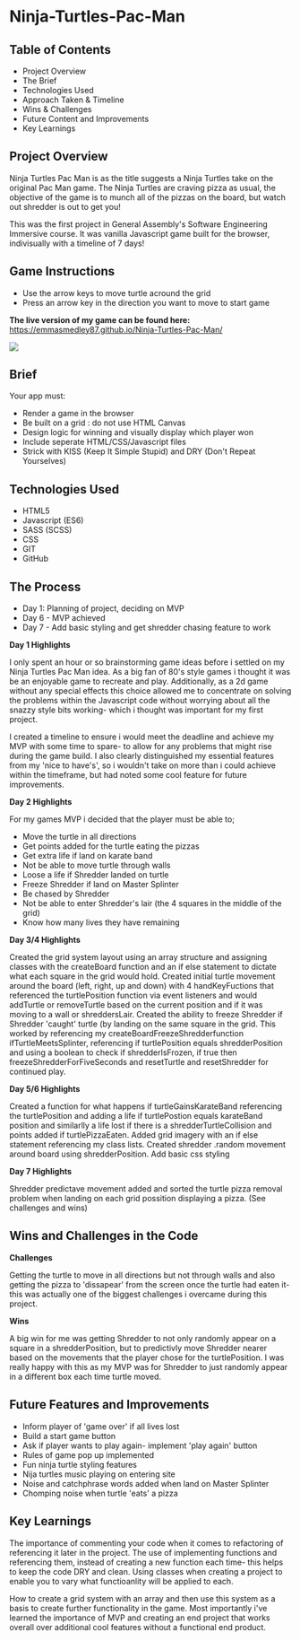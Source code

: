 # Ninja-Turtles-Pac-Man

## Table of Contents

- Project Overview
- The Brief
- Technologies Used
- Approach Taken & Timeline
- Wins & Challenges
- Future Content and Improvements
- Key Learnings


## Project Overview

Ninja Turtles Pac Man is as the title suggests a Ninja Turtles take on the original Pac Man game. The Ninja Turtles are craving pizza as usual, the objective of the game is to munch all of the pizzas on the board, but watch out shredder is out to get you!

This was the first project in General Assembly's Software Engineering Immersive course. It was vanilla Javascript game built for the browser, indivisually with a timeline of 7 days!


## Game Instructions

- Use the arrow keys to move turtle acround the grid
- Press an arrow key in the direction you want to move to start game

**The live version of my game can be found here:** https://emmasmedley87.github.io/Ninja-Turtles-Pac-Man/

![](images/filename%20NinjaTurtlesGame.png)


## Brief

Your app must:
- Render a game in the browser
- Be built on a grid : do not use HTML Canvas
- Design logic for winning and visually display which player won
- Include seperate HTML/CSS/Javascript files
- Strick with KISS (Keep It Simple Stupid) and DRY (Don't Repeat Yourselves)


## Technologies Used

- HTML5
- Javascript (ES6)
- SASS (SCSS)
- CSS
- GIT
- GitHub


## The Process

- Day 1: Planning of project, deciding on MVP
- Day 6 - MVP achieved
- Day 7 - Add basic styling and get shredder chasing feature to work

**Day 1 Highlights**

I only spent an hour or so brainstorming game ideas before i settled on my Ninja Turtles Pac Man idea. As a big fan of 80's style games i thought it was be an enjoyable game to recreate and play. Additionally, as a 2d game without any special effects this choice allowed me to concentrate on solving the problems within the Javascript code without worrying about all the snazzy style bits working- which i thought was important for my first project.

I created a timeline to ensure i would meet the deadline and achieve my MVP with some time to spare- to allow for any problems that might rise during the game build. I also clearly distinguished my essential features from my 'nice to have's', so i wouldn't take on more than i could achieve within the timeframe, but had noted some cool feature for future improvements.

**Day 2 Highlights**

For my games MVP i decided that the player must be able to;

- Move the turtle in all directions 
- Get points added for the turtle eating the pizzas
- Get extra life if land on karate band
- Not be able to move turtle through walls
- Loose a life if Shredder landed on turtle
- Freeze Shredder if land on Master Splinter
- Be chased by Shredder
- Not be able to enter Shredder's lair (the 4 squares in the middle of the grid)
- Know how many lives they have remaining

**Day 3/4 Highlights**

Created the grid system layout using an array structure and assigning classes with the createBoard function and an if else statement to dictate what each square in the grid would hold. Created initial turtle movement around the board (left, right, up and down) with 4 handKeyFuctions that referenced the turtlePosition function via event listeners and would addTurtle or removeTurtle based on the current position and if it was moving to a wall or shreddersLair. Created the ability to freeze Shredder if Shredder 'caught' turtle (by landing on the same square in the grid. This worked by referencing my createBoardFreezeShredderfunction ifTurtleMeetsSplinter, referencing if turtlePosition equals shredderPosition and using a boolean to check if shredderIsFrozen, if true then freezeShredderForFiveSeconds and resetTurtle and resetShredder for continued play. 

**Day 5/6 Highlights**

Created a function for what happens if turtleGainsKarateBand referencing the turtlePosition and adding a life if turtlePostion equals karateBand position and similarlly a life lost if there is a shredderTurtleCollision and points added if turtlePizzaEaten. Added grid imagery with an if else statement referencing my class lists. Created shredder .random movement around board using shredderPosition. Add basic css styling

**Day 7 Highlights**

Shredder predictave movement added and sorted the turtle pizza removal problem when landing on each grid possition displaying a pizza. (See challenges and wins)


## Wins and Challenges in the Code

**Challenges**

Getting the turtle to move in all directions but not through walls and also getting the pizza to 'dissapear' from the screen once the turtle had eaten it- this was actually one of the biggest challenges i overcame during this project.

**Wins**

A big win for me was getting Shredder to not only randomly appear on a square in a shredderPosition, but to predictivly move Shredder nearer based on the movements that the player chose for the turtlePosition. I was really happy with this as my MVP was for Shredder to just randomly appear in a different box each time turtle moved.


## Future Features and Improvements

- Inform player of 'game over' if all lives lost
- Build a start game button
- Ask if player wants to play again- implement 'play again' button
- Rules of game pop up implemented 
- Fun ninja turtle styling features
- Nija turtles music playing on entering site
- Noise and catchphrase words added when land on Master Splinter
- Chomping noise when turtle 'eats' a pizza


## Key Learnings 

The importance of commenting your code when it comes to refactoring of referencing it later in the project. The use of implementing functions and referencing them, instead of creating a new function each time- this helps to keep the code DRY and clean. Using classes when creating a project to enable you to vary what functioanlity will be applied to each. 

How to create a grid system with an array and then use this system as a basis to create further functionality in the game. Most importantly i've learned the importance of MVP and creating an end project that works overall over additional cool features without a functional end product.


